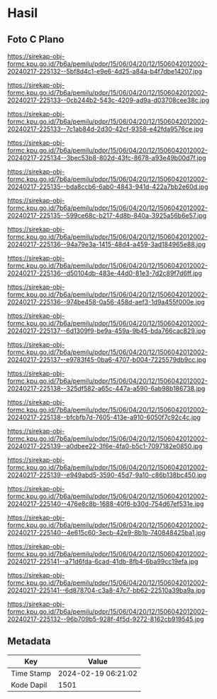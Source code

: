 # Hasil

## Foto C Plano

https://sirekap-obj-formc.kpu.go.id/7b6a/pemilu/pdpr/15/06/04/20/12/1506042012002-20240217-225132--5bf8d4c1-e9e6-4d25-a84a-b4f7dbe14207.jpg

https://sirekap-obj-formc.kpu.go.id/7b6a/pemilu/pdpr/15/06/04/20/12/1506042012002-20240217-225133--0cb244b2-543c-4209-ad9a-d03708cee38c.jpg

https://sirekap-obj-formc.kpu.go.id/7b6a/pemilu/pdpr/15/06/04/20/12/1506042012002-20240217-225133--7c1ab84d-2d30-42cf-9358-e42fda9576ce.jpg

https://sirekap-obj-formc.kpu.go.id/7b6a/pemilu/pdpr/15/06/04/20/12/1506042012002-20240217-225134--3bec53b8-802d-43fc-8678-a93e49b00d7f.jpg

https://sirekap-obj-formc.kpu.go.id/7b6a/pemilu/pdpr/15/06/04/20/12/1506042012002-20240217-225135--bda8ccb6-6ab0-4843-941d-422a7bb2e60d.jpg

https://sirekap-obj-formc.kpu.go.id/7b6a/pemilu/pdpr/15/06/04/20/12/1506042012002-20240217-225135--599ce68c-b217-4d8b-840a-3925a56b6e57.jpg

https://sirekap-obj-formc.kpu.go.id/7b6a/pemilu/pdpr/15/06/04/20/12/1506042012002-20240217-225136--94a79e3a-1415-48d4-a459-3ad184965e88.jpg

https://sirekap-obj-formc.kpu.go.id/7b6a/pemilu/pdpr/15/06/04/20/12/1506042012002-20240217-225136--d50104db-483e-44d0-81e3-7d2c89f7d6ff.jpg

https://sirekap-obj-formc.kpu.go.id/7b6a/pemilu/pdpr/15/06/04/20/12/1506042012002-20240217-225136--974be458-0a56-458d-aef3-1d9a455f000e.jpg

https://sirekap-obj-formc.kpu.go.id/7b6a/pemilu/pdpr/15/06/04/20/12/1506042012002-20240217-225137--6d1309f9-be9a-459a-9b45-bda766cac829.jpg

https://sirekap-obj-formc.kpu.go.id/7b6a/pemilu/pdpr/15/06/04/20/12/1506042012002-20240217-225137--e9783f45-0ba6-4707-b004-7225579db9cc.jpg

https://sirekap-obj-formc.kpu.go.id/7b6a/pemilu/pdpr/15/06/04/20/12/1506042012002-20240217-225138--325df582-a65c-447a-a590-6ab98b186738.jpg

https://sirekap-obj-formc.kpu.go.id/7b6a/pemilu/pdpr/15/06/04/20/12/1506042012002-20240217-225138--bfcbfb7d-7605-413e-a910-6050f7c92c4c.jpg

https://sirekap-obj-formc.kpu.go.id/7b6a/pemilu/pdpr/15/06/04/20/12/1506042012002-20240217-225139--a0dbee22-3f6e-4fa0-b5c1-7097182e0850.jpg

https://sirekap-obj-formc.kpu.go.id/7b6a/pemilu/pdpr/15/06/04/20/12/1506042012002-20240217-225139--e949abd5-3590-45d7-9a10-c86b138bc450.jpg

https://sirekap-obj-formc.kpu.go.id/7b6a/pemilu/pdpr/15/06/04/20/12/1506042012002-20240217-225140--476e8c8b-1688-40f6-b30d-754d67ef531e.jpg

https://sirekap-obj-formc.kpu.go.id/7b6a/pemilu/pdpr/15/06/04/20/12/1506042012002-20240217-225140--4e615c60-3ecb-42e9-8b1b-740848425ba1.jpg

https://sirekap-obj-formc.kpu.go.id/7b6a/pemilu/pdpr/15/06/04/20/12/1506042012002-20240217-225141--a71d6fda-6cad-41db-8fb4-6ba99cc19efa.jpg

https://sirekap-obj-formc.kpu.go.id/7b6a/pemilu/pdpr/15/06/04/20/12/1506042012002-20240217-225141--6d878704-c3a8-47c7-bb62-22510a39ba9a.jpg

https://sirekap-obj-formc.kpu.go.id/7b6a/pemilu/pdpr/15/06/04/20/12/1506042012002-20240217-225132--96b709b5-928f-4f5d-9272-8162cb919545.jpg


## Metadata

| Key        | Value               |
| ---------- | ------------------- |
| Time Stamp | 2024-02-19 06:21:02 |
| Kode Dapil | 1501                |



